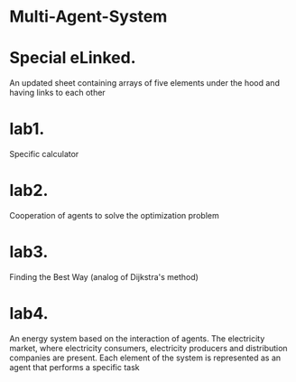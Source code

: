 # Multi-Agent-System
# Special eLinked.
An updated sheet containing arrays of five elements under the hood and having links to each other
# lab1.
Specific calculator
# lab2.
Cooperation of agents to solve the optimization problem
# lab3.
Finding the Best Way (analog of Dijkstra's method)
# lab4.
An energy system based on the interaction of agents.
The electricity market, where electricity consumers, electricity producers and distribution companies are present.
Each element of the system is represented as an agent that performs a specific task
